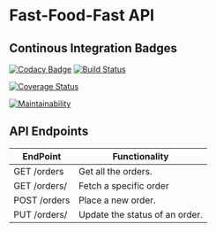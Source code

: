 # Fast-Food-Fast API

## Continous Integration Badges

[![Codacy Badge](https://api.codacy.com/project/badge/Grade/8c20583751ea40a2bbd8b93ad9436c92)](https://app.codacy.com/app/ClintPy/Fast-Food-API?utm_source=github.com&utm_medium=referral&utm_content=ClintPy/Fast-Food-API&utm_campaign=Badge_Grade_Dashboard)
[![Build Status](https://travis-ci.org/ClintPy/Fast-Food-API.svg?branch=develop)](https://travis-ci.org/ClintPy)

[![Coverage Status](https://coveralls.io/repos/github/ClintPy/Fast-Food-API/badge.svg?branch=develop)](https://coveralls.io/github/ClintPy/Fast-Food-API?branch=develop)

[![Maintainability](https://api.codeclimate.com/v1/badges/8f3d0713b68a40697b9b/maintainability)](https://codeclimate.com/github/ClintPy/Fast-Food-API/maintainability)

## API Endpoints

| EndPoint              | Functionality                  |
| --------------------- | ------------------------------ |
| GET /orders           | Get all the orders.            |
| GET /orders/<orderId> | Fetch a specific order         |
| POST /orders          | Place a new order.             |
| PUT /orders/<orderId> | Update the status of an order. |